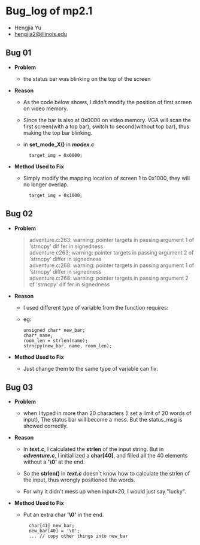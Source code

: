 # Bug_log of mp2.1
- Hengjia Yu
- hengjia2@illinois.edu


 ## Bug 01
 - __Problem__
  
    - the status bar was blinking on the top of the screen
  

 - __Reason__
    - As the code below shows, I didn't modify the position of first screen on video memory.
    - Since the bar is also at 0x0000 on video memory. VGA will scan the first screen(with a top bar), switch to second(without top bar), thus making the top bar blinking.
    - in **set_mode_X()** in ***modex.c***

            target_img = 0x0000;



 - __Method Used to Fix__

    - Simply modify the mapping location of screen 1 to 0x1000, they will no longer overlap.
  
            target_img = 0x1000;



 ## Bug 02
 - __Problem__
  
    >adventure.c:263: warning: pointer targets in passing argument 1 of 'strncpy' dif fer in signedness \
    >adventure c263; warning: pointer targets in passing argument 2 of 'strncpy' differ in signedness \
    >adventure.c:268: warning: pointer targets in passing argument 1 of 'strncpy' differ in signedness \
    >adventure.c:268: warning: pointer targets in passing argument 2 of 'strncpy' dif fer in signedness


 - __Reason__
  
    - I used different type of variable from the function requires:
  
    - eg: 

          unsigned char* new_bar; 
          char* name; 
          room_len = strlen(name); 
          strncpy(new_bar, name, room_len);

 - __Method Used to Fix__

    - Just change them to the same type of variable can fix.

 ## Bug 03
 - __Problem__
    - when I typed in more than 20 characters (I set a limit of 20 words of input), The status bar will become a mess. But the status_msg is showed correctly.



 - __Reason__
    - In  ***text.c***, I calculated the **strlen** of the input string. But in ***adventure.c***, I initiallized a **char[40]**, and filled all the 40 elements without a **'\0'** at the end.
  
    - So the **strlen()** in ***text.c*** doesn't know how to calculate the strlen of the input, thus wrongly positioned the words.

    - For why it didn't mess up when input<20, I would just say "lucky".



 - __Method Used to Fix__
    - Put an extra char **'\0'** in the end.
  
            char[41] new_bar;
            new_bar[40] = '\0';
            ... // copy other things into new_bar